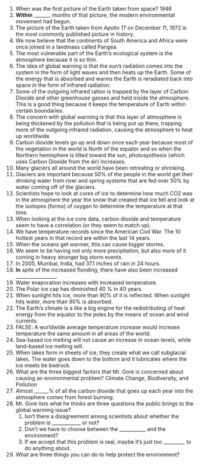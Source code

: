 1. When was the first picture of the Earth taken from space? 1946
2. **Within** _______ months of that picture, the modern environmental movement had begun.
3. The picture of the Earth taken from Apollo 17 on December 11, 1972 is the most commonly published picture in history.
4. We now believe that the continents of South America and Africa were once joined in a landmass called Pangea.
5. The most vulnerable part of the Earth’s ecological system is the atmosphere because it is so thin.
6. The idea of global warning is that the sun’s radiation comes into the system in the form of light waves and then heats up the Earth. Some of the energy that is absorbed and warms the Earth is reradiated back into space in the form of infrared radiation.
7. Some of the outgoing infrared ration is trapped by the layer of Carbon Dioxide and other greenhouse gasses and held inside the atmosphere. This is a good thing because it keeps the temperature of Earth within certain boundaries.
8. The concern with global warming is that this layer of atmosphere is being thickened by the pollution that is being put up there, trapping more of the outgoing infrared radiation, causing the atmosphere to heat up worldwide.
9. Carbon dioxide levels go up and down once each year because most of the vegetation in the world is North of the equator and so when the Northern hemisphere is tilted toward the sun, photosynthesis (which uses Carbon Dioxide from the air) increases.
10. Many glaciers all around the world have been retreating or shrinking.
11. Glaciers are important because 50% of the people in the world get their drinking water from river and spring systems that are fed over 50% by water coming off of the glaciers.
12. Scientists hope to look at cores of ice to determine how much CO2 was in the atmosphere the year the snow that created that ice fell and look at the isotopes (forms) of oxygen to determine the temperature at that time.
13. When looking at the ice core data, carbon dioxide and temperature seem to have a correlation (or they seem to match up).
14. We have temperature records since the American Civil War. The 10 hottest years in that record are within the last 14 years.
15. When the oceans get warmer, this can cause bigger storms.
16. We seem to be having not only more precipitation, but also more of it coming in heavy stronger big storm events.
17. In 2005, Mumbai, India, had 37.1 inches of rain in 24 hours.
18. **In** spite of the increased flooding, there have also been increased _________________.
19. Water evaporation increases with increased temperature.
20. The Polar ice cap has diminished 40 % in 40 years.
21. When sunlight hits ice, more than 90% of it is reflected. When sunlight hits water, more than 90% is absorbed.
22. The Earth’s climate is a like a big engine for the redistributing of heat energy from the equator to the poles by the means of ocean and wind currents.
23. FALSE: A worldwide average temperature increase would increase temperature the same amount in all areas of the world.
24. Sea-based ice melting will not cause an increase in ocean levels, while land-based ice melting will.
25. When lakes form in sheets of ice, they create what we call subglacial lakes. The water goes down to the bottom and it lubricates where the ice meets be bedrock.
26. What are the three biggest factors that Mr. Gore is concerned about causing an environmental problem? Climate Change, Biodiversity, and Pollution
27. Almost ______% of all the carbon dioxide that goes up each year into the atmosphere comes from forest burning.
28. Mr. Gore lists what he thinks are three questions the public brings to the global warming issue?
	1. Isn’t there a disagreement among scientists about whether the problem is ____________ or not?
	2. Don’t we have to choose between the ___________ and the environment?
	3. If we accept that this problem is real, maybe it’s just too _________ to do anything about.
29. What are three things you can do to help protect the environment?